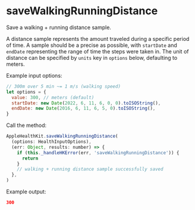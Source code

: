 # saveWalkingRunningDistance

Save a walking + running distance sample.

A distance sample represents the amount traveled during a specific period of time. A sample should be a precise as possible, with `startDate` and `endDate` representing the range of time the steps were taken in. The unit of distance can be specified by `units` key in `options` below, defaulting to meters.

Example input options:

```javascript
// 300m over 5 min ~= 1 m/s (walking speed)
let options = {
  value: 300, // meters (default)
  startDate: new Date(2022, 6, 11, 6, 0, 0).toISOString(),
  endDate: new Date(2016, 6, 11, 6, 5, 0).toISOString(),
}
```

Call the method:

```javascript
AppleHealthKit.saveWalkingRunningDistance(
  (options: HealthInputOptions),
  (err: Object, results: number) => {
    if (this._handleHKError(err, 'saveWalkingRunningDistance')) {
      return
    }
    // walking + running distance sample successfully saved
  },
)
```

Example output:

```json
300
```
